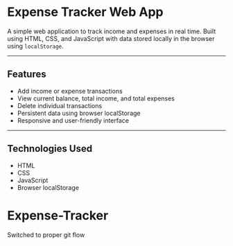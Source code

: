 # Expense Tracker Web App

A simple web application to track income and expenses in real time. Built using HTML, CSS, and JavaScript with data stored locally in the browser using `localStorage`.

---

## Features

- Add income or expense transactions
- View current balance, total income, and total expenses
- Delete individual transactions
- Persistent data using browser localStorage
- Responsive and user-friendly interface

---

## Technologies Used

- HTML
- CSS
- JavaScript
- Browser localStorage



# Expense-Tracker
Switched to proper git flow
